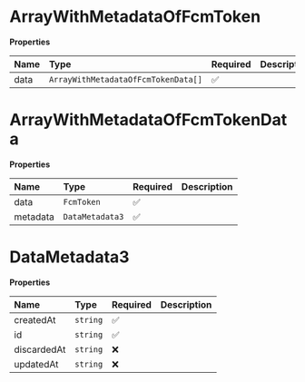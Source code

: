 # ArrayWithMetadataOfFcmToken

**Properties**

| Name | Type                                | Required | Description |
| :--- | :---------------------------------- | :------- | :---------- |
| data | `ArrayWithMetadataOfFcmTokenData[]` | ✅       |             |

# ArrayWithMetadataOfFcmTokenData

**Properties**

| Name     | Type            | Required | Description |
| :------- | :-------------- | :------- | :---------- |
| data     | `FcmToken`      | ✅       |             |
| metadata | `DataMetadata3` | ✅       |             |

# DataMetadata3

**Properties**

| Name        | Type     | Required | Description |
| :---------- | :------- | :------- | :---------- |
| createdAt   | `string` | ✅       |             |
| id          | `string` | ✅       |             |
| discardedAt | `string` | ❌       |             |
| updatedAt   | `string` | ❌       |             |
